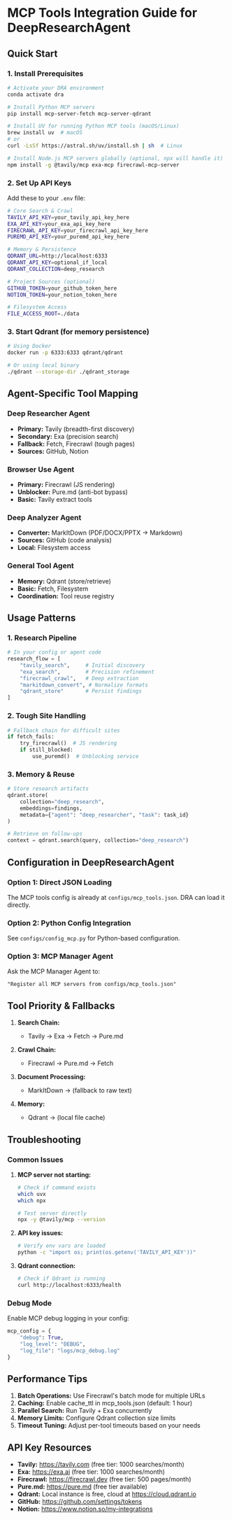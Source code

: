 # MCP Tools Integration Guide for DeepResearchAgent

## Quick Start

### 1. Install Prerequisites

```bash
# Activate your DRA environment
conda activate dra

# Install Python MCP servers
pip install mcp-server-fetch mcp-server-qdrant

# Install UV for running Python MCP tools (macOS/Linux)
brew install uv  # macOS
# or
curl -LsSf https://astral.sh/uv/install.sh | sh  # Linux

# Install Node.js MCP servers globally (optional, npx will handle it)
npm install -g @tavily/mcp exa-mcp firecrawl-mcp-server
```

### 2. Set Up API Keys

Add these to your `.env` file:

```bash
# Core Search & Crawl
TAVILY_API_KEY=your_tavily_api_key_here
EXA_API_KEY=your_exa_api_key_here
FIRECRAWL_API_KEY=your_firecrawl_api_key_here
PUREMD_API_KEY=your_puremd_api_key_here

# Memory & Persistence
QDRANT_URL=http://localhost:6333
QDRANT_API_KEY=optional_if_local
QDRANT_COLLECTION=deep_research

# Project Sources (optional)
GITHUB_TOKEN=your_github_token_here
NOTION_TOKEN=your_notion_token_here

# Filesystem Access
FILE_ACCESS_ROOT=./data
```

### 3. Start Qdrant (for memory persistence)

```bash
# Using Docker
docker run -p 6333:6333 qdrant/qdrant

# Or using local binary
./qdrant --storage-dir ./qdrant_storage
```

## Agent-Specific Tool Mapping

### Deep Researcher Agent
- **Primary:** Tavily (breadth-first discovery)
- **Secondary:** Exa (precision search)
- **Fallback:** Fetch, Firecrawl (tough pages)
- **Sources:** GitHub, Notion

### Browser Use Agent
- **Primary:** Firecrawl (JS rendering)
- **Unblocker:** Pure.md (anti-bot bypass)
- **Basic:** Tavily extract tools

### Deep Analyzer Agent
- **Converter:** MarkItDown (PDF/DOCX/PPTX → Markdown)
- **Sources:** GitHub (code analysis)
- **Local:** Filesystem access

### General Tool Agent
- **Memory:** Qdrant (store/retrieve)
- **Basic:** Fetch, Filesystem
- **Coordination:** Tool reuse registry

## Usage Patterns

### 1. Research Pipeline
```python
# In your config or agent code
research_flow = [
    "tavily_search",     # Initial discovery
    "exa_search",        # Precision refinement  
    "firecrawl_crawl",   # Deep extraction
    "markitdown_convert", # Normalize formats
    "qdrant_store"       # Persist findings
]
```

### 2. Tough Site Handling
```python
# Fallback chain for difficult sites
if fetch_fails:
    try_firecrawl()  # JS rendering
    if still_blocked:
        use_puremd()  # Unblocking service
```

### 3. Memory & Reuse
```python
# Store research artifacts
qdrant.store(
    collection="deep_research",
    embeddings=findings,
    metadata={"agent": "deep_researcher", "task": task_id}
)

# Retrieve on follow-ups
context = qdrant.search(query, collection="deep_research")
```

## Configuration in DeepResearchAgent

### Option 1: Direct JSON Loading
The MCP tools config is already at `configs/mcp_tools.json`. DRA can load it directly.

### Option 2: Python Config Integration
See `configs/config_mcp.py` for Python-based configuration.

### Option 3: MCP Manager Agent
Ask the MCP Manager Agent to:
```
"Register all MCP servers from configs/mcp_tools.json"
```

## Tool Priority & Fallbacks

1. **Search Chain:**
   - Tavily → Exa → Fetch → Pure.md

2. **Crawl Chain:**
   - Firecrawl → Pure.md → Fetch

3. **Document Processing:**
   - MarkItDown → (fallback to raw text)

4. **Memory:**
   - Qdrant → (local file cache)

## Troubleshooting

### Common Issues

1. **MCP server not starting:**
   ```bash
   # Check if command exists
   which uvx
   which npx
   
   # Test server directly
   npx -y @tavily/mcp --version
   ```

2. **API key issues:**
   ```bash
   # Verify env vars are loaded
   python -c "import os; print(os.getenv('TAVILY_API_KEY'))"
   ```

3. **Qdrant connection:**
   ```bash
   # Check if Qdrant is running
   curl http://localhost:6333/health
   ```

### Debug Mode

Enable MCP debug logging in your config:
```python
mcp_config = {
    "debug": True,
    "log_level": "DEBUG",
    "log_file": "logs/mcp_debug.log"
}
```

## Performance Tips

1. **Batch Operations:** Use Firecrawl's batch mode for multiple URLs
2. **Caching:** Enable cache_ttl in mcp_tools.json (default: 1 hour)
3. **Parallel Search:** Run Tavily + Exa concurrently
4. **Memory Limits:** Configure Qdrant collection size limits
5. **Timeout Tuning:** Adjust per-tool timeouts based on your needs

## API Key Resources

- **Tavily:** https://tavily.com (free tier: 1000 searches/month)
- **Exa:** https://exa.ai (free tier: 1000 searches/month)
- **Firecrawl:** https://firecrawl.dev (free tier: 500 pages/month)
- **Pure.md:** https://pure.md (free tier available)
- **Qdrant:** Local instance is free, cloud at https://cloud.qdrant.io
- **GitHub:** https://github.com/settings/tokens
- **Notion:** https://www.notion.so/my-integrations